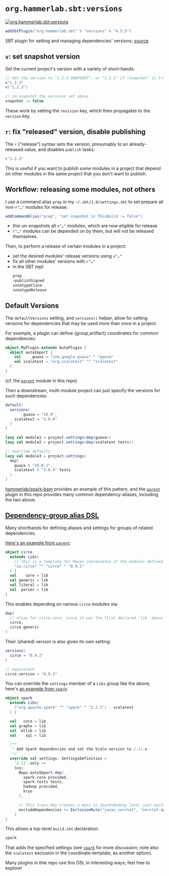 # `org.hammerlab.sbt:versions`

[![org.hammerlab.sbt:versions](https://img.shields.io/badge/org.hammerlab.sbt:versions-4.5.5-green.svg)](http://search.maven.org/#search%7Cga%7C1%7Cg%3A%22org.hammerlab.sbt%22%20a%3A%22versions%22)

```scala
addSbtPlugin("org.hammerlab.sbt" % "versions" % "4.5.5")
```

SBT plugin for setting and managing dependencies' versions; [source](src/main/scala/org/hammerlab/sbt/plugin/Versions.scala).

## `v`: set snapshot version

Set the current project's version with a variety of short-hands:

```scala
// Set the version to "1.2.3-SNAPSHOT", or "1.2.3" if "snapshot" is true
v"1.2.3"
v("1.2.3")

// un-snapshot the versions set above
snapshot := false
```

These work by setting the `revision` key, which then propagates to the `version` key.

## `r`: fix "released" version, disable publishing

The `r` ("release") syntax sets the version, presumably to an already-released value, and disables `publish` tasks:

```scala
r"1.2.3"
```

This is useful if you want to publish some modules in a project that depend on other modules in the same project that you don't want to publish.

## Workflow: releasing some modules, not others

I use a command alias `prep` in my `~/.sbt/1.0/settings.sbt` to set prepare all non-`r"…"` modules for release:

```scala
addCommandAlias("prep", "set snapshot in ThisBuild := false")
```

- this un-snapshots all `v"…"` modules, which are now eligible for release
- `r"…"` modules can be depended on by them, but will not be released themselves.

Then, to perform a release of certain modules in a project:
- set the desired modules' release versions using `v"…"`
- fix all other modules' versions with `r"…"`
- in the SBT repl:
  ```scala
  prep
  +publishSigned
  sonatypeClose
  sonatypeRelease
  ```

## Default Versions

The `defaultVersions` setting, and `versions()` helper, allow for setting versions for dependencies that may be used more than once in a project.

For example, a plugin can define {group,artifact} coordinates for common dependencies:

```scala
object MyPlugin extends AutoPlugin {
  object autoImport {
    val     guava = "com.google.guava" ^ "gauva"
    val scalatest = "org.scalatest" ^^ "scalatest"
  }
}
```

(cf. the [`parent`](../parent) module in this repo)

Then a downstream, multi-module project can just specify the versions for such dependencies:

```scala
default(
  versions(
        guava → "19.0",
    scalatest → "3.0.0"
  )
)

lazy val module1 = project.settings(dep(guava))
lazy val module2 = project.settings(dep(scalatest tests))

// override defaults
lazy val module3 = project.settings(
  dep(
    guava % "16.0.1",
    scalatest % "3.0.4" tests
  )
)
```

[hammerlab/spark-bam](https://github.com/hammerlab/spark-bam/blob/master/build.sbt) provides an example of this pattern, and the [`parent`](../parent) plugin in this repo provides many common dependency-aliases, including the two above.

## [Dependency-group alias DSL](src/main/scala/org/hammerlab/sbt/dsl)

Many shorthands for defining aliases and settings for groups of related dependencies.

[Here's an example from `parent`](../parent/src/main/scala/org/hammerlab/sbt/plugin/Parent.scala#L81-L86):

```scala
object circe
  extends Libs(
    // this is a template for Maven coordinates of the modules defined with `lib` below
    "io.circe" ^^ "circe" ^ "0.9.3"
  ) {
  val    core = lib
  val generic = lib
  val literal = lib
  val  parser = lib
}
```

This enables depending on various `circe` modules via:

```scala
dep(
  // alias for circe.core, since it was the first declared `lib` above
  circe,
  circe.generic
)
```

Their (shared) version is also given its own setting:

```scala
versions(
  circe → "0.9.2"
)

// equivalent
circe.version = "0.9.2"
```

You can override the `settings` member of a `Libs` group like the above; here's [an example from `spark`](../spark/src/main/scala/org/hammerlab/sbt/plugin/Spark.scala#L39-L51):

```scala
object spark
  extends Libs(
    ("org.apache.spark" ^^ "spark" ^ "2.2.1") - scalatest
  ) {

  val   core = lib
  val graphx = lib
  val  mllib = lib
  val    sql = lib

  /**
   * Add Spark dependencies and set the Scala version to 2.11.x
   */
  override val settings: SettingsDefinition =
    `2.11`.only ++
    Seq(
      Deps.autoImport.dep(
        spark.core provided,
        spark.tests tests,
        hadoop provided,
        kryo
      ),

      // This trans-dep creates a mess in Spark+Hadoop land; just exclude it everywhere by default.
      excludeDependencies += ExclusionRule("javax.servlet", "servlet-api")
    )
}
```

This allows a top-level `build.sbt` declaration:

```scala
spark
```

That adds the specified settings (see [`spark`](../spark) for more discussion; note also the `scalatest` exclusion in the coordinate-template, as another option).

Many plugins in thie repo use this DSL in interesting ways; feel free to explore!
